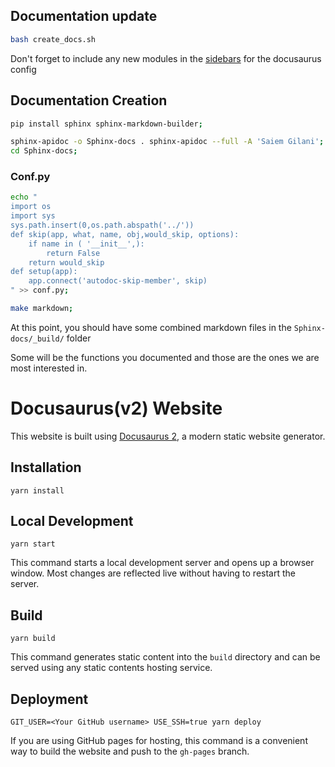 ## Documentation update
```bash
bash create_docs.sh
```
Don't forget to include any new modules in the [sidebars](https://github.com/sportsdataverse/sportsdataverse-py/blob/d1fd11e367d8cf180bb11ea2c676295771434225/docs/sidebars.js) for the docusaurus config

## Documentation Creation
```bash
pip install sphinx sphinx-markdown-builder;
```
```bash
sphinx-apidoc -o Sphinx-docs . sphinx-apidoc --full -A 'Saiem Gilani';
cd Sphinx-docs;
```

### Conf.py
```bash
echo "
import os
import sys
sys.path.insert(0,os.path.abspath('../'))
def skip(app, what, name, obj,would_skip, options):
    if name in ( '__init__',):
        return False
    return would_skip
def setup(app):
    app.connect('autodoc-skip-member', skip)
" >> conf.py;
```

```bash
make markdown;
```

At this point, you should have some combined markdown files in the `Sphinx-docs/_build/` folder

Some will be the functions you documented and those are the ones we are most interested in.

# Docusaurus(v2) Website

This website is built using [Docusaurus 2](https://docusaurus.io/), a modern static website generator.

## Installation

```console
yarn install
```

## Local Development

```console
yarn start
```

This command starts a local development server and opens up a browser window. Most changes are reflected live without having to restart the server.

## Build

```console
yarn build
```

This command generates static content into the `build` directory and can be served using any static contents hosting service.

## Deployment

```console
GIT_USER=<Your GitHub username> USE_SSH=true yarn deploy
```

If you are using GitHub pages for hosting, this command is a convenient way to build the website and push to the `gh-pages` branch.
